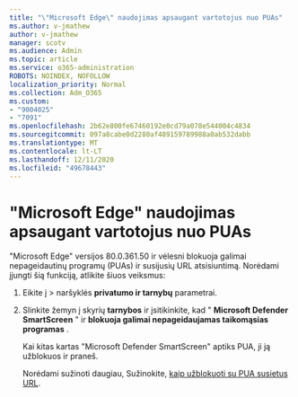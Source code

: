 ```yaml
---
title: "\"Microsoft Edge\" naudojimas apsaugant vartotojus nuo PUAs"
ms.author: v-jmathew
author: v-jmathew
manager: scotv
ms.audience: Admin
ms.topic: article
ms.service: o365-administration
ROBOTS: NOINDEX, NOFOLLOW
localization_priority: Normal
ms.collection: Adm_O365
ms.custom:
- "9004025"
- "7091"
ms.openlocfilehash: 2b62e800fe67460192e0cd79a078e544004c4834
ms.sourcegitcommit: 097a8cabe0d2280af489159789988a0ab532dabb
ms.translationtype: MT
ms.contentlocale: lt-LT
ms.lasthandoff: 12/11/2020
ms.locfileid: "49678443"
---
```

# <a name="use-microsoft-edge-to-protect-users-against-puas"></a>"Microsoft Edge" naudojimas apsaugant vartotojus nuo PUAs

"Microsoft Edge" versijos 80.0.361.50 ir vėlesni blokuoja galimai nepageidautinų programų (PUAs) ir susijusių URL atsisiuntimą. Norėdami įjungti šią funkciją, atlikite šiuos veiksmus:

1. Eikite į   >  naršyklės **privatumo ir tarnybų** parametrai.

2. Slinkite žemyn į skyrių **tarnybos** ir įsitikinkite, kad " **Microsoft Defender SmartScreen** " ir **blokuoja galimai nepageidaujamas taikomąsias programas** .

    Kai kitas kartas "Microsoft Defender SmartScreen" aptiks PUA, ji ją užblokuos ir praneš.

    Norėdami sužinoti daugiau, Sužinokite, [kaip užblokuoti su PUA susietus URL](https://go.microsoft.com/fwlink/?linkid=2133024).
